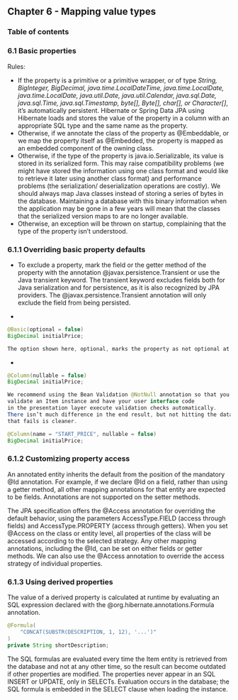 ## Chapter 6 - Mapping value types

### Table of contents

### 6.1 Basic properties

Rules:
- If the property is a primitive or a primitive wrapper, or of type _String, 
BigInteger, BigDecimal, java.time.LocalDateTime, java.time.LocalDate, 
java.time.LocalDate, java.util.Date, java.util.Calendar, java.sql.Date,
java.sql.Time, java.sql.Timestamp, byte[], Byte[], char[], or Character[]_, 
it’s automatically persistent. Hibernate or Spring Data JPA using Hibernate 
loads and stores the value of the property in a column with an appropriate SQL 
type and the same name as the property.
- Otherwise, if we annotate the class of the property as @Embeddable, 
or we map the property itself as @Embedded, the property is mapped as an embedded component of the owning class.
- Otherwise, if the type of the property is java.io.Serializable, its value is stored in its serialized form. 
This may raise compatibility problems (we might have stored the information using one class format and would 
like to retrieve it later using another class format) and performance problems (the serialization/ deserialization operations are costly). 
We should always map Java classes instead of storing a series of bytes in the database. Maintaining a database with this binary information
when the application may be gone in a few years will mean that the classes that the serialized version maps to are no longer available.
- Otherwise, an exception will be thrown on startup, complaining that the type of the property isn’t understood.

### 6.1.1 Overriding basic property defaults

- To exclude a property, mark the field or the getter method of the property with the annotation @javax.persistence.Transient 
or use the Java transient keyword. The transient keyword excludes fields both 
for Java serialization and for persistence, as it is also recognized by JPA providers. 
The @javax.persistence.Transient annotation will only exclude the field from being persisted.

-
```java
@Basic(optional = false)
BigDecimal initialPrice;

The option shown here, optional, marks the property as not optional at the Java object level.
```
-
```java
@Column(nullable = false)
BigDecimal initialPrice;

We recommend using the Bean Validation @NotNull annotation so that you can manually 
validate an Item instance and have your user interface code
in the presentation layer execute validation checks automatically. 
There isn’t much difference in the end result, but not hitting the database with a statement 
that fails is cleaner.

@Column(name = "START_PRICE", nullable = false)
BigDecimal initialPrice;
```

### 6.1.2 Customizing property access

An annotated entity inherits the default from the position of the mandatory @Id annotation. 
For example, if we declare @Id on a field, rather than using a getter method, all other mapping 
annotations for that entity are expected to be fields. Annotations are not supported on the setter methods.


The JPA specification offers the @Access annotation for overriding the default behavior, using the parameters AccessType.FIELD (access through fields)
and AccessType.PROPERTY (access through getters). When you set @Access on the class or entity level, all properties of the class 
will be accessed according to the selected strategy. 
Any other mapping annotations, including the @Id, can be set on either fields or getter methods.
We can also use the @Access annotation to override the access strategy of individual properties.

### 6.1.3 Using derived properties

The value of a derived property is calculated at runtime by evaluating an SQL expression declared with the @org.hibernate.annotations.Formula annotation.

```java
@Formula(
    "CONCAT(SUBSTR(DESCRIPTION, 1, 12), '...')"
)
private String shortDescription;
```

The SQL formulas are evaluated every time the Item entity is retrieved from the database and not at any other time, 
so the result can become outdated if other properties are modified. The properties never appear in an SQL INSERT or UPDATE, only in SELECTs. Evaluation occurs in the database; the SQL formula is embedded in the SELECT clause when loading the instance.
